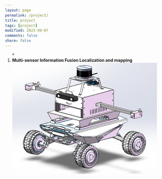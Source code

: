 ```yaml
---
layout: page
permalink: /project/
title: project
tags: [project]
modified: 2023-09-07
comments: false
share: false
---
```


<ol>
  * <li><b> Multi-sensor Information Fusion Localization and mapping<br>

  <img src="../images/MultiSensorsCapture.png">
  



